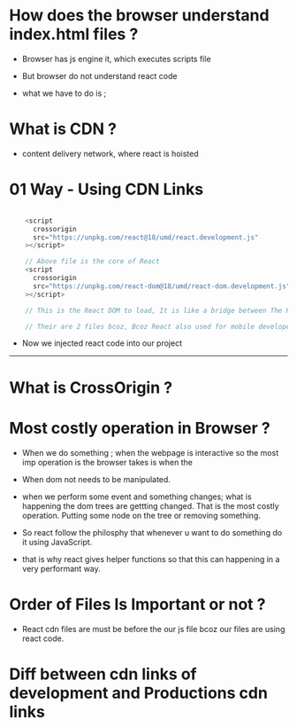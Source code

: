 # How does the browser understand index.html files ?

- Browser has js engine it, which executes scripts file

- But browser do not understand react code

- what we have to do is ;

# What is CDN ?

- content delivery network, where react is hoisted

# 01 Way - Using CDN Links

```Javascript

    <script
      crossorigin
      src="https://unpkg.com/react@18/umd/react.development.js"
    ></script>

    // Above file is the core of React
    <script
      crossorigin
      src="https://unpkg.com/react-dom@18/umd/react-dom.development.js"
    ></script>

    // This is the React DOM to load, It is like a bridge between The React and Browsers.

    // Their are 2 files bcoz, Bcoz React also used for mobile developement (React Native)


```

- Now we injected react code into our project

---

# What is CrossOrigin ?

# Most costly operation in Browser ?

- When we do something ; when the webpage is interactive so the most imp operation is the browser takes is when the
- When dom not needs to be manipulated.

- when we perform some event and something changes; what is happening the dom trees are gettting changed. That is the most costly operation. Putting some node on the tree or removing something.

- So react follow the philosphy that whenever u want to do something do it using JavaScript.

- that is why react gives helper functions so that this can happening in a very performant way.

# Order of Files Is Important or not ?

- React cdn files are must be before the our js file bcoz our files are using react code.

# Diff between cdn links of development and Productions cdn links
    